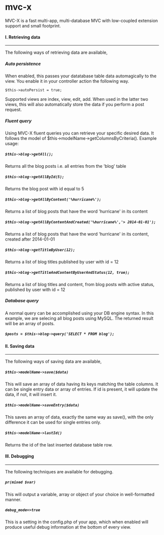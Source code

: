 # mvc-x

MVC-X is a fast multi-app, multi-database MVC with low-coupled extension support and small footprint.

#### I. Retrieving data
* * *
The following ways of retrieving data are available,

##### Auto persistence
When enabled, this passes your datatabase table data automagically to the view. You enable it in your controller action the following way. 

`$this->autoPersist = true;`

Supported views are index, view, edit, add. When used in the latter two views, this will also automatically store the data if you perform a post request.

##### Fluent query

Using MVC-X fluent queries you can retrieve your specific desired data. It follows the model of $this->modelName->getColumnsByCriteria(). Example usage:

##### `$this->blog->getAll();` 
Returns all the blog posts i.e. all entries from the 'blog' table

##### `$this->blog->getAllById(5);` 
Returns the blog post with id equal to 5

##### `$this->blog->getAllByContent('%hurricane%');` 
Returns a list of blog posts that have the word 'hurricane' in its content

##### `$this->blog->getAllByContentAndCreated('%hurricane%','> 2014-01-01');` 
Returns a list of blog posts that have the word 'hurricane' in its content, created after 2014-01-01

##### `$this->blog->getTitleByUser(12);`
Returns a list of blog titles published by user with id = 12

##### `$this->blog->getTitleAndContentByUserAndStatus(12, true);`
Returns a list of blog titles and content, from blog posts with active status, published by user with id = 12

##### Database query

A normal query can be accomplished using your DB engine syntax. In this example, we are selecing all blog posts using MySQL. The returned result will be an array of posts.

##### `$posts = $this->blog->query('SELECT * FROM blog');`

#### II. Saving data
* * *
The following ways of saving data are available,

##### `$this->modelName->save($data)`

This will save an array of data having its keys matching the table columns. It can be single entry data or array of entries. If id is present, it will update the data, if not, it will insert it. 

##### `$this->modelName->saveEntry($data)`

This saves an array of data, exactly the same way as save(), with the only difference it can be used for single entries only.

##### `$this->modelName->lastId()`

Returns the id of the last inserted database table row.


#### III. Debugging
* * *
The following techniques are available for debugging.

##### `pr(mixed $var)`

This will output a variable, array or object of your choice in well-formatted manner.

##### `debug_mode=>true`

This is a setting in the config.php of your app, which when enabled will produce useful debug information at the bottom of every view.



